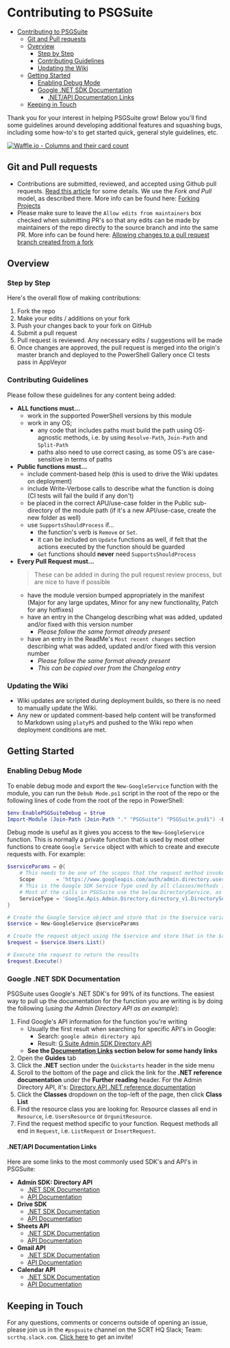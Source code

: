 # Contributing to PSGSuite

<!-- TOC -->

- [Contributing to PSGSuite](#contributing-to-psgsuite)
    - [Git and Pull requests](#git-and-pull-requests)
    - [Overview](#overview)
        - [Step by Step](#step-by-step)
        - [Contributing Guidelines](#contributing-guidelines)
        - [Updating the Wiki](#updating-the-wiki)
    - [Getting Started](#getting-started)
        - [Enabling Debug Mode](#enabling-debug-mode)
        - [Google .NET SDK Documentation](#google-net-sdk-documentation)
            - [.NET/API Documentation Links](#netapi-documentation-links)
    - [Keeping in Touch](#keeping-in-touch)

<!-- /TOC -->

Thank you for your interest in helping PSGSuite grow! Below you'll find some guidelines around developing additional features and squashing bugs, including some how-to's to get started quick, general style guidelines, etc.

[![Waffle.io - Columns and their card count](https://badge.waffle.io/scrthq/PSGSuite.svg?columns=all)](https://waffle.io/scrthq/PSGSuite)

## Git and Pull requests

* Contributions are submitted, reviewed, and accepted using Github pull requests. [Read this article](https://help.github.com/articles/using-pull-requests) for some details. We use the _Fork and Pull_ model, as described there. More info can be found here: [Forking Projects](https://guides.github.com/activities/forking/)
* Please make sure to leave the `Allow edits from maintainers` box checked when submitting PR's so that any edits can be made by maintainers of the repo directly to the source branch and into the same PR. More info can be found here: [Allowing changes to a pull request branch created from a fork](https://help.github.com/articles/allowing-changes-to-a-pull-request-branch-created-from-a-fork/#enabling-repository-maintainer-permissions-on-existing-pull-requests)

## Overview

### Step by Step

Here's the overall flow of making contributions:  
1. Fork the repo
2. Make your edits / additions on your fork
3. Push your changes back to your fork on GitHub
4. Submit a pull request
5. Pull request is reviewed. Any necessary edits / suggestions will be made
6. Once changes are approved, the pull request is merged into the origin's master branch and deployed to the PowerShell Gallery once CI tests pass in AppVeyor

### Contributing Guidelines

Please follow these guidelines for any content being added:

* **ALL functions must...**
    * work in the supported PowerShell versions by this module
    * work in any OS;
        * any code that includes paths must build the path using OS-agnostic methods, i.e. by using `Resolve-Path`, `Join-Path` and `Split-Path`
        * paths also need to use correct casing, as some OS's are case-sensitive in terms of paths
* **Public functions must...** 
    * include comment-based help (this is used to drive the Wiki updates on deployment)
    * include Write-Verbose calls to describe what the function is doing (CI tests will fail the build if any don't)
    * be placed in the correct APU/use-case folder in the Public sub-directory of the module path (if it's a new API/use-case, create the new folder as well)
    * use `SupportsShouldProcess` if...
        * the function's verb is `Remove` or `Set`. 
        * it can be included on `Update` functions as well, if felt that the actions executed by the function should be guarded
        * `Get` functions should **never** need `SupportsShouldProcess`
* **Every Pull Request must...**
    > These can be added in during the pull request review process, but are nice to have if possible
    * have the module version bumped appropriately in the manifest (Major for any large updates, Minor for any new functionality, Patch for any hotfixes)
    * have an entry in the Changelog describing what was added, updated and/or fixed with this version number
        * *Please follow the same format already present*
    * have an entry in the ReadMe's `Most recent changes` section describing what was added, updated and/or fixed with this version number
        * *Please follow the same format already present*
        * *This can be copied over from the Changelog entry*

### Updating the Wiki

* Wiki updates are scripted during deployment builds, so there is no need to manually update the Wiki. 
* Any new or updated comment-based help content will be transformed to Markdown using `platyPS` and pushed to the Wiki repo when deployment conditions are met.

## Getting Started

### Enabling Debug Mode

To enable debug mode and export the `New-GoogleService` function with the module, you can run the `Debub Mode.ps1` script in the root of the repo or the following lines of code from the root of the repo in PowerShell:

```powershell
$env:EnablePSGSuiteDebug = $true
Import-Module (Join-Path (Join-Path "." "PSGSuite") "PSGSuite.psd1") -Force
```

Debug mode is useful as it gives you access to the `New-GoogleService` function. This is normally a private function that is used by most other functions to create `Google Service` object with which to create and execute requests with. For example:

```powershell
$serviceParams = @{
    # This needs to be one of the scopes that the request method invoked by the function needs
    Scope       = 'https://www.googleapis.com/auth/admin.directory.user'
    # This is the Google SDK Service Type used by all classes/methods in that category.
    # Most of the calls in PSGSuite use the below DirectoryService, as that houses the Google Admin SDK
    ServiceType = 'Google.Apis.Admin.Directory.directory_v1.DirectoryService'
}

# Create the Google Service object and store that in the $service variable
$service = New-GoogleService @serviceParams

# Create the request object using the $service and store that in the $request variable
$request = $service.Users.List()

# Execute the request to return the results
$request.Execute()
```

### Google .NET SDK Documentation

PSGSuite uses Google's .NET SDK's for 99% of its functions. The easiest way to pull up the documentation for the function you are writing is by doing the following (*using the Admin Directory API as an example*):

1. Find Google's API information for the function you're writing
    * Usually the first result when searching for specific API's in Google:
        * Search: `google admin directory api`
        * Result: [G Suite Admin SDK Directory API](https://developers.google.com/admin-sdk/directory/)
    * **See the [Documentation Links](#netapi-documentation-links) section below for some handy links**
2. Open the **Guides** tab
3. Click the **.NET** section under the `Quickstarts` header in the side menu
4. Scroll to the bottom of the page and click the link for the **.NET reference documentation** under the **Further reading** header. For the Admin Directory API, it's: [Directory API .NET reference documentation](https://developers.google.com/resources/api-libraries/documentation/admin/directory_v1/csharp/latest/)
5. Click the **Classes** dropdown on the top-left of the page, then click **Class List**
6. Find the resource class you are looking for. Resource classes all end in `Resource`, i.e. `UsersResource` or `OrgunitResource`.
7. Find the request method specific to your function. Request methods all end in `Request`, i.e. `ListRequest` or `InsertRequest`.

#### .NET/API Documentation Links

Here are some links to the most commonly used SDK's and API's in PSGSuite:

* **Admin SDK: Directory API**
    * [.NET SDK Documentation](https://developers.google.com/resources/api-libraries/documentation/admin/directory_v1/csharp/latest/index.html)
    * [API Documentation](https://developers.google.com/admin-sdk/directory/v1/reference/)
* **Drive SDK**
    * [.NET SDK Documentation](https://developers.google.com/resources/api-libraries/documentation/drive/v3/csharp/latest/)
    * [API Documentation](https://developers.google.com/drive/api/v3/reference/)
* **Sheets API**
    * [.NET SDK Documentation](https://developers.google.com/resources/api-libraries/documentation/sheets/v4/csharp/latest/)
    * [API Documentation](https://developers.google.com/sheets/api/reference/rest/)
* **Gmail API**
    * [.NET SDK Documentation](https://developers.google.com/resources/api-libraries/documentation/gmail/v1/csharp/latest/)
    * [API Documentation](https://developers.google.com/gmail/api/v1/reference/)
* **Calendar API**
    * [.NET SDK Documentation](https://developers.google.com/resources/api-libraries/documentation/calendar/v3/csharp/latest/)
    * [API Documentation](https://developers.google.com/calendar/v3/reference/)

## Keeping in Touch

For any questions, comments or concerns outside of opening an issue, please join us in the `#psgsuite` channel on the SCRT HQ Slack; Team: `scrthq.slack.com`. [Click here](https://scrthq-slack-invite.herokuapp.com/) to get an invite!